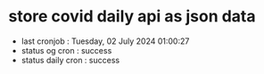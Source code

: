 # store covid daily api as json data

- last cronjob : Tuesday, 02 July 2024 01:00:27
- status og cron : success
- status daily cron : success
      
      